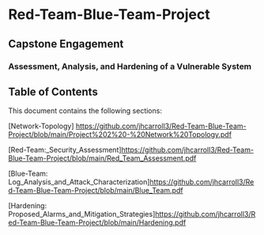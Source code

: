# Red-Team-Blue-Team-Project

## Capstone Engagement
### Assessment, Analysis, and Hardening of a Vulnerable System
## Table of Contents
This document contains the following sections:

[Network-Topology] https://github.com/jhcarroll3/Red-Team-Blue-Team-Project/blob/main/Project%202%20-%20Network%20Topology.pdf

[Red-Team:_Security_Assessment]https://github.com/jhcarroll3/Red-Team-Blue-Team-Project/blob/main/Red_Team_Assessment.pdf

[Blue-Team: Log_Analysis_and_Attack_Characterization]https://github.com/jhcarroll3/Red-Team-Blue-Team-Project/blob/main/Blue_Team.pdf

[Hardening: Proposed_Alarms_and_Mitigation_Strategies]https://github.com/jhcarroll3/Red-Team-Blue-Team-Project/blob/main/Hardening.pdf
